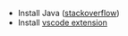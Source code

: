 * Install Java ([stackoverflow](https://stackoverflow.com/a/65601197))
* Install [vscode extension](https://marketplace.visualstudio.com/items?itemName=vscjava.vscode-java-pack)